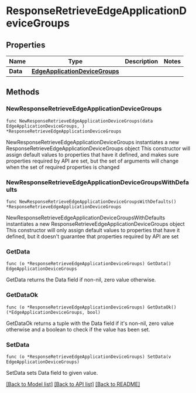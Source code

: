 # ResponseRetrieveEdgeApplicationDeviceGroups

## Properties

Name | Type | Description | Notes
------------ | ------------- | ------------- | -------------
**Data** | [**EdgeApplicationDeviceGroups**](EdgeApplicationDeviceGroups.md) |  | 

## Methods

### NewResponseRetrieveEdgeApplicationDeviceGroups

`func NewResponseRetrieveEdgeApplicationDeviceGroups(data EdgeApplicationDeviceGroups, ) *ResponseRetrieveEdgeApplicationDeviceGroups`

NewResponseRetrieveEdgeApplicationDeviceGroups instantiates a new ResponseRetrieveEdgeApplicationDeviceGroups object
This constructor will assign default values to properties that have it defined,
and makes sure properties required by API are set, but the set of arguments
will change when the set of required properties is changed

### NewResponseRetrieveEdgeApplicationDeviceGroupsWithDefaults

`func NewResponseRetrieveEdgeApplicationDeviceGroupsWithDefaults() *ResponseRetrieveEdgeApplicationDeviceGroups`

NewResponseRetrieveEdgeApplicationDeviceGroupsWithDefaults instantiates a new ResponseRetrieveEdgeApplicationDeviceGroups object
This constructor will only assign default values to properties that have it defined,
but it doesn't guarantee that properties required by API are set

### GetData

`func (o *ResponseRetrieveEdgeApplicationDeviceGroups) GetData() EdgeApplicationDeviceGroups`

GetData returns the Data field if non-nil, zero value otherwise.

### GetDataOk

`func (o *ResponseRetrieveEdgeApplicationDeviceGroups) GetDataOk() (*EdgeApplicationDeviceGroups, bool)`

GetDataOk returns a tuple with the Data field if it's non-nil, zero value otherwise
and a boolean to check if the value has been set.

### SetData

`func (o *ResponseRetrieveEdgeApplicationDeviceGroups) SetData(v EdgeApplicationDeviceGroups)`

SetData sets Data field to given value.



[[Back to Model list]](../README.md#documentation-for-models) [[Back to API list]](../README.md#documentation-for-api-endpoints) [[Back to README]](../README.md)


